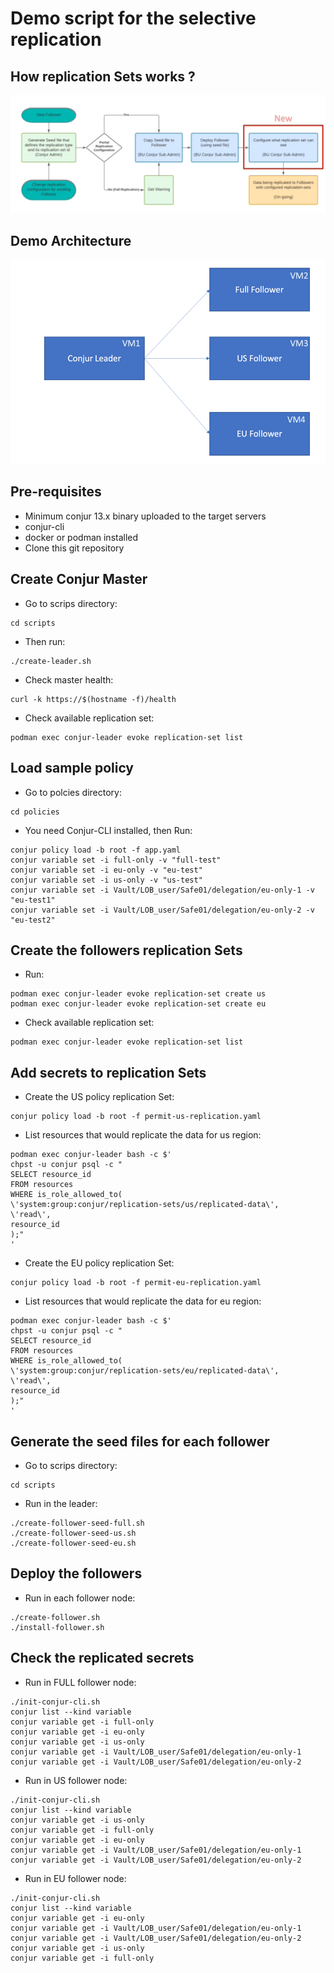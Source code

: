 # Demo script for the selective replication

## How replication Sets works ?

![](replication-set.png)

## Demo Architecture

![](archi.png)

## Pre-requisites
- Minimum conjur 13.x binary uploaded to the target servers
- conjur-cli
- docker or podman installed
- Clone this git repository

## Create Conjur Master
- Go to scrips directory:
```shell
cd scripts
```
- Then run:
```shell
./create-leader.sh
```
- Check master health:
```shell
curl -k https://$(hostname -f)/health
```
- Check available replication set:
```shell
podman exec conjur-leader evoke replication-set list
```

## Load sample policy
- Go to polcies directory:
```shell
cd policies
```
- You need Conjur-CLI installed, then Run:
```shell
conjur policy load -b root -f app.yaml
conjur variable set -i full-only -v "full-test"
conjur variable set -i eu-only -v "eu-test"
conjur variable set -i us-only -v "us-test"
conjur variable set -i Vault/LOB_user/Safe01/delegation/eu-only-1 -v "eu-test1"
conjur variable set -i Vault/LOB_user/Safe01/delegation/eu-only-2 -v "eu-test2"
```

## Create the followers replication Sets
- Run:
```shell
podman exec conjur-leader evoke replication-set create us
podman exec conjur-leader evoke replication-set create eu
```
- Check available replication set:
```shell
podman exec conjur-leader evoke replication-set list
```

## Add secrets to replication Sets
- Create the US policy replication Set:
```shell
conjur policy load -b root -f permit-us-replication.yaml
```

- List resources that would replicate the data for us region:

```shell
podman exec conjur-leader bash -c $'
chpst -u conjur psql -c "
SELECT resource_id
FROM resources
WHERE is_role_allowed_to(
\'system:group:conjur/replication-sets/us/replicated-data\',
\'read\',
resource_id
);"
'
```

- Create the EU policy replication Set:
```shell
conjur policy load -b root -f permit-eu-replication.yaml
```

- List resources that would replicate the data for eu region:

```shell
podman exec conjur-leader bash -c $'
chpst -u conjur psql -c "
SELECT resource_id
FROM resources
WHERE is_role_allowed_to(
\'system:group:conjur/replication-sets/eu/replicated-data\',
\'read\',
resource_id
);"
'
```

## Generate the seed files for each follower
- Go to scrips directory:
```shell
cd scripts
```
- Run in the leader:
```shell
./create-follower-seed-full.sh
./create-follower-seed-us.sh
./create-follower-seed-eu.sh
```

## Deploy the followers
- Run in each follower node:
```shell
./create-follower.sh
./install-follower.sh
```

## Check the replicated secrets 
- Run in FULL follower node:
```shell
./init-conjur-cli.sh
conjur list --kind variable
conjur variable get -i full-only
conjur variable get -i eu-only
conjur variable get -i us-only
conjur variable get -i Vault/LOB_user/Safe01/delegation/eu-only-1
conjur variable get -i Vault/LOB_user/Safe01/delegation/eu-only-2
```

- Run in US follower node:
```shell
./init-conjur-cli.sh
conjur list --kind variable
conjur variable get -i us-only
conjur variable get -i full-only
conjur variable get -i eu-only
conjur variable get -i Vault/LOB_user/Safe01/delegation/eu-only-1
conjur variable get -i Vault/LOB_user/Safe01/delegation/eu-only-2
```

- Run in EU follower node:
```shell
./init-conjur-cli.sh
conjur list --kind variable
conjur variable get -i eu-only
conjur variable get -i Vault/LOB_user/Safe01/delegation/eu-only-1
conjur variable get -i Vault/LOB_user/Safe01/delegation/eu-only-2
conjur variable get -i us-only
conjur variable get -i full-only
```

